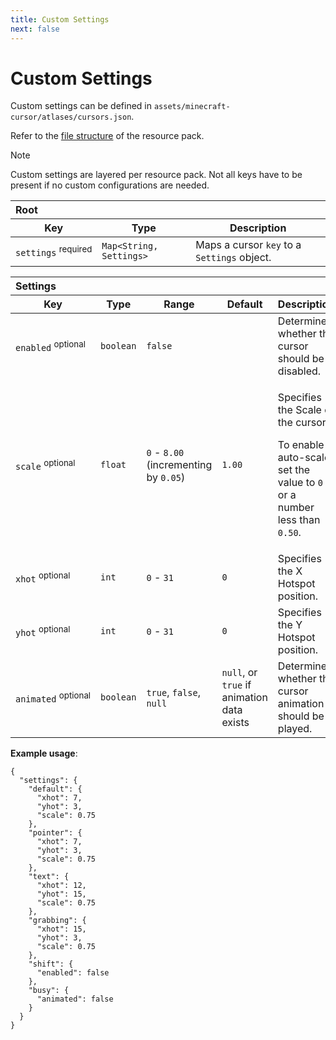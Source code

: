```yaml
---
title: Custom Settings
next: false
---
```

# Custom Settings

Custom settings can be defined in <code>assets/minecraft-cursor/atlases/cursors.json</code>.

Refer to the [file structure](getting-started.md#file-structure) of the resource pack.

> [!NOTE]
> Custom settings are layered per resource pack. Not all keys have to be present if no custom configurations are needed.

<table>
  <thead>
    <tr><th colspan="3" align="left">Root</th></tr>
    <tr>
      <th>Key</th>
      <th>Type</th>
      <th>Description</th>
    </tr>
  </thead>
  <tbody>
    <tr>
      <td><code>settings</code>&nbsp;<sup>required</sup></td>
      <td><code>Map&lt;String, Settings&gt;</code></td>
      <td>Maps a cursor <code>key</code> to a <code>Settings</code> object.</td>
    </tr>
  </tbody>
</table>

<table>
    <thead>
        <tr><th colspan="5" align="left">Settings</th></tr>
        <tr>
            <th>Key</th>
            <th>Type</th>
            <th>Range</th>
            <th>Default</th>
            <th>Description</th>
        </tr>
    </thead>
    <tbody>
        <tr>
            <td><code>enabled</code>&nbsp;<sup>optional</sup></td>
            <td><code>boolean</code></td>
            <td><code>false</code></td>
            <td></td>
            <td>Determines whether the cursor should be disabled.</td>
        </tr>
        <tr>
            <td><code>scale</code>&nbsp;<sup>optional</sup></td>
            <td><code>float</code></td>
            <td><code>0</code> - <code>8.00</code> (incrementing by <code>0.05</code>)</td>
            <td><code>1.00</code></td>
            <td>
              <p>Specifies the Scale of the cursor.</p>
              <p>To enable auto-scale, set the value to <code>0</code> or a number less than <code>0.50</code>.</p>
            </td>
        </tr>
        <tr>
            <td><code>xhot</code>&nbsp;<sup>optional</sup></td>
            <td><code>int</code></td>
            <td><code>0</code> - <code>31</code></td>
            <td><code>0</code></td>
            <td>Specifies the X Hotspot position.</td>
        </tr>
        <tr>
            <td><code>yhot</code>&nbsp;<sup>optional</sup></td>
            <td><code>int</code></td>
            <td><code>0</code> - <code>31</code></td>
            <td><code>0</code></td>
            <td>Specifies the Y Hotspot position.</td>
        </tr>
        <tr>
            <td><code>animated</code>&nbsp;<sup>optional</sup></td>
            <td><code>boolean</code></td>
            <td><code>true</code>, <code>false</code>, <code>null</code></td>
            <td><code>null</code>, or <code>true</code> if animation data exists</td>
            <td>Determines whether the cursor animation should be played.</td>
        </tr>
    </tbody>
</table>

**Example usage**:
```json:line-numbers [cursors.json]
{
  "settings": {
    "default": {
      "xhot": 7,
      "yhot": 3,
      "scale": 0.75
    },
    "pointer": {
      "xhot": 7,
      "yhot": 3,
      "scale": 0.75
    },
    "text": {
      "xhot": 12,
      "yhot": 15,
      "scale": 0.75
    },
    "grabbing": {
      "xhot": 15,
      "yhot": 3,
      "scale": 0.75
    },
    "shift": {
      "enabled": false 
    },
    "busy": {
      "animated": false
    }
  }
}
```
